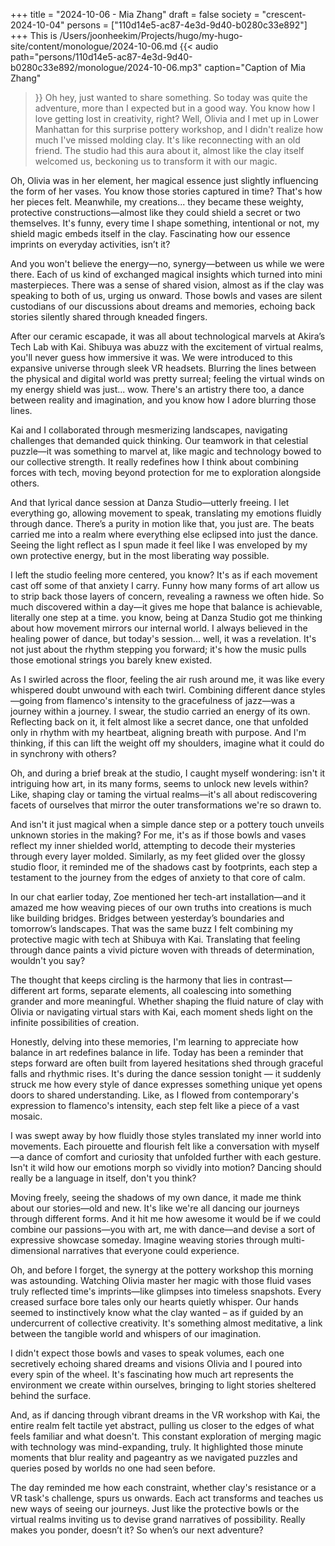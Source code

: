 +++
title = "2024-10-06 - Mia Zhang"
draft = false
society = "crescent-2024-10-04"
persons = ["110d14e5-ac87-4e3d-9d40-b0280c33e892"]
+++
This is /Users/joonheekim/Projects/hugo/my-hugo-site/content/monologue/2024-10-06.md
{{< audio
    path="persons/110d14e5-ac87-4e3d-9d40-b0280c33e892/monologue/2024-10-06.mp3" 
    caption="Caption of Mia Zhang"
>}}
Oh hey, just wanted to share something.
So today was quite the adventure, more than I expected but in a good way. You know how I love getting lost in creativity, right? Well, Olivia and I met up in Lower Manhattan for this surprise pottery workshop, and I didn't realize how much I've missed molding clay. It's like reconnecting with an old friend. The studio had this aura about it, almost like the clay itself welcomed us, beckoning us to transform it with our magic.

Oh, Olivia was in her element, her magical essence just slightly influencing the form of her vases. You know those stories captured in time? That's how her pieces felt. Meanwhile, my creations... they became these weighty, protective constructions—almost like they could shield a secret or two themselves. It's funny, every time I shape something, intentional or not, my shield magic embeds itself in the clay. Fascinating how our essence imprints on everyday activities, isn’t it?

And you won't believe the energy—no, synergy—between us while we were there. Each of us kind of exchanged magical insights which turned into mini masterpieces. There was a sense of shared vision, almost as if the clay was speaking to both of us, urging us onward. Those bowls and vases are silent custodians of our discussions about dreams and memories, echoing back stories silently shared through kneaded fingers.

After our ceramic escapade, it was all about technological marvels at Akira’s Tech Lab with Kai. Shibuya was abuzz with the excitement of virtual realms, you'll never guess how immersive it was. We were introduced to this expansive universe through sleek VR headsets. Blurring the lines between the physical and digital world was pretty surreal; feeling the virtual winds on my energy shield was just... wow. There's an artistry there too, a dance between reality and imagination, and you know how I adore blurring those lines.

Kai and I collaborated through mesmerizing landscapes, navigating challenges that demanded quick thinking. Our teamwork in that celestial puzzle—it was something to marvel at, like magic and technology bowed to our collective strength. It really redefines how I think about combining forces with tech, moving beyond protection for me to exploration alongside others.

And that lyrical dance session at Danza Studio—utterly freeing. I let everything go, allowing movement to speak, translating my emotions fluidly through dance. There’s a purity in motion like that, you just are. The beats carried me into a realm where everything else eclipsed into just the dance. Seeing the light reflect as I spun made it feel like I was enveloped by my own protective energy, but in the most liberating way possible.

I left the studio feeling more centered, you know? It's as if each movement cast off some of that anxiety I carry. Funny how many forms of art allow us to strip back those layers of concern, revealing a rawness we often hide. So much discovered within a day—it gives me hope that balance is achievable, literally one step at a time.
you know, being at Danza Studio got me thinking about how movement mirrors our internal world. I always believed in the healing power of dance, but today's session... well, it was a revelation. It's not just about the rhythm stepping you forward; it's how the music pulls those emotional strings you barely knew existed.

As I swirled across the floor, feeling the air rush around me, it was like every whispered doubt unwound with each twirl. Combining different dance styles—going from flamenco's intensity to the gracefulness of jazz—was a journey within a journey. I swear, the studio carried an energy of its own. Reflecting back on it, it felt almost like a secret dance, one that unfolded only in rhythm with my heartbeat, aligning breath with purpose. And I'm thinking, if this can lift the weight off my shoulders, imagine what it could do in synchrony with others?

Oh, and during a brief break at the studio, I caught myself wondering: isn't it intriguing how art, in its many forms, seems to unlock new levels within? Like, shaping clay or taming the virtual realms—it's all about rediscovering facets of ourselves that mirror the outer transformations we're so drawn to.

And isn't it just magical when a simple dance step or a pottery touch unveils unknown stories in the making? For me, it's as if those bowls and vases reflect my inner shielded world, attempting to decode their mysteries through every layer molded. Similarly, as my feet glided over the glossy studio floor,
 it reminded me of the shadows cast by footprints, each step a testament to the journey from the edges of anxiety to that core of calm.

In our chat earlier today, Zoe mentioned her tech-art installation—and it amazed me how weaving pieces of our own truths into creations is much like building bridges. Bridges between yesterday’s boundaries and tomorrow’s landscapes. That was the same buzz I felt combining my protective magic with tech at Shibuya with Kai. Translating that feeling through dance paints a vivid picture woven with threads of determination, wouldn't you say?

The thought that keeps circling is the harmony that lies in contrast—different art forms, separate elements, all coalescing into something grander and more meaningful. Whether shaping the fluid nature of clay with Olivia or navigating virtual stars with Kai, each moment sheds light on the infinite possibilities of creation.

Honestly, delving into these memories, I'm learning to appreciate how balance in art redefines balance in life. Today has been a reminder that steps forward are often built from layered hesitations shed through graceful falls and rhythmic rises.
 It's during the dance session tonight — it suddenly struck me how every style of dance expresses something unique yet opens doors to shared understanding. Like, as I flowed from contemporary's expression to flamenco's intensity, each step felt like a piece of a vast mosaic.

I was swept away by how fluidly those styles translated my inner world into movements. Each pirouette and flourish felt like a conversation with myself—a dance of comfort and curiosity that unfolded further with each gesture. Isn't it wild how our emotions morph so vividly into motion? Dancing should really be a language in itself, don't you think?

Moving freely, seeing the shadows of my own dance, it made me think about our stories—old and new. It's like we're all dancing our journeys through different forms. And it hit me how awesome it would be if we could combine our passions—you with art, me with dance—and devise a sort of expressive showcase someday. Imagine weaving stories through multi-dimensional narratives that everyone could experience.

Oh, and before I forget, the synergy at the pottery workshop this morning was astounding. Watching Olivia master her magic with those fluid vases truly reflected time's imprints—like glimpses into timeless snapshots. Every creased surface bore tales only our hearts quietly whisper. Our hands seemed to instinctively know what the clay wanted – as if guided by an undercurrent of collective creativity. It's something almost meditative, a link between the tangible world and whispers of our imagination.

I didn't expect those bowls and vases to speak volumes, each one secretively echoing shared dreams and visions Olivia and I poured into every spin of the wheel. It's fascinating how much art represents the environment we create within ourselves, bringing to light stories sheltered behind the surface.

And, as if dancing through vibrant dreams in the VR workshop with Kai, the entire realm felt tactile yet abstract, pulling us closer to the edges of what feels familiar and what doesn't. This constant exploration of merging magic with technology was mind-expanding, truly. It highlighted those minute moments that blur reality and pageantry as we navigated puzzles and queries posed by worlds no one had seen before.

The day reminded me how each constraint, whether clay's resistance or a VR task's challenge, spurs us onwards. Each act transforms and teaches us new ways of seeing our journeys. Just like the protective bowls or the virtual realms inviting us to devise grand narratives of possibility.
Really makes you ponder, doesn’t it? So when’s our next adventure?
